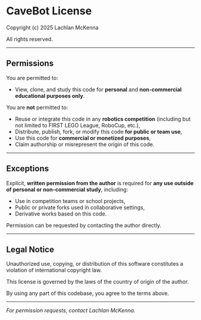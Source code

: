# CaveBot License

Copyright (c) 2025 Lachlan McKenna

All rights reserved.

---

## Permissions

You are permitted to:

- View, clone, and study this code for **personal** and **non-commercial educational purposes only**.

You are **not** permitted to:

- Reuse or integrate this code in any **robotics competition** (including but not limited to FIRST LEGO League, RoboCup, etc.),
- Distribute, publish, fork, or modify this code **for public or team use**,
- Use this code for **commercial or monetized purposes**,
- Claim authorship or misrepresent the origin of this code.

---

## Exceptions

Explicit, **written permission from the author** is required for **any use outside of personal or non-commercial study**, including:

- Use in competition teams or school projects,
- Public or private forks used in collaborative settings,
- Derivative works based on this code.

Permission can be requested by contacting the author directly.

---

## Legal Notice

Unauthorized use, copying, or distribution of this software constitutes a violation of international copyright law.

This license is governed by the laws of the country of origin of the author.

By using any part of this codebase, you agree to the terms above.

---

*For permission requests, contact Lachlan McKenna.*
